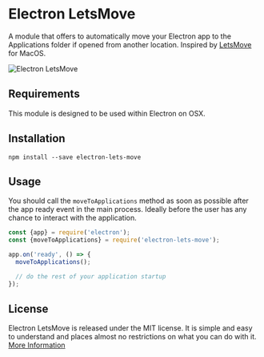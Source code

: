 # Electron LetsMove

A module that offers to automatically move your Electron app to the Applications
folder if opened from another location. Inspired by [LetsMove](https://github.com/potionfactory/LetsMove) for MacOS.

![Electron LetsMove](https://cloud.githubusercontent.com/assets/380914/21077515/323c21ca-bf03-11e6-83bb-3ffc8c7d926c.png)


## Requirements

This module is designed to be used within Electron on OSX.


## Installation

`npm install --save electron-lets-move`


## Usage

You should call the `moveToApplications` method as soon as possible after the app
ready event in the main process. Ideally before the user has any chance to interact
with the application.

```javascript
const {app} = require('electron');
const {moveToApplications} = require('electron-lets-move');

app.on('ready', () => {
  moveToApplications();

  // do the rest of your application startup
});
```

## License

Electron LetsMove is released under the MIT license. It is simple and easy to understand and places almost no restrictions on what you can do with it.
[More Information](http://en.wikipedia.org/wiki/MIT_License)
